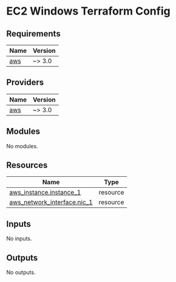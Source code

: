 # EC2 Windows Terraform Config

<!-- BEGINNING OF PRE-COMMIT-TERRAFORM DOCS HOOK -->
## Requirements

| Name | Version |
|------|---------|
| <a name="requirement_aws"></a> [aws](#requirement\_aws) | ~> 3.0 |

## Providers

| Name | Version |
|------|---------|
| <a name="provider_aws"></a> [aws](#provider\_aws) | ~> 3.0 |

## Modules

No modules.

## Resources

| Name | Type |
|------|------|
| [aws_instance.instance_1](https://registry.terraform.io/providers/hashicorp/aws/latest/docs/resources/instance) | resource |
| [aws_network_interface.nic_1](https://registry.terraform.io/providers/hashicorp/aws/latest/docs/resources/network_interface) | resource |

## Inputs

No inputs.

## Outputs

No outputs.
<!-- END OF PRE-COMMIT-TERRAFORM DOCS HOOK -->